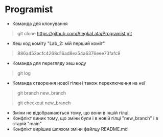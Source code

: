 # Programist

- Команда для клонування

> git clone https://github.com/AlegkaLata/Programist.git

* Хеш код коміту "Lab_2: мій перший коміт"

> 886a453acfc4268d16ad8ea54a6376eee73fafc9

* Команда для перегляду хеш коду

> git log

* Команда створення нової гілки і також переключення на неї

> git branch new_branch
>
> git checkout new_branch

* Зміни не відображаються тому, що вони в іншій гілці.
* Конфлікт виник тому, що зміни були і в новій гілці "new_branch" і в старій "main"
* Конфлікт вирішив шляхом зміни файлцу README.md
